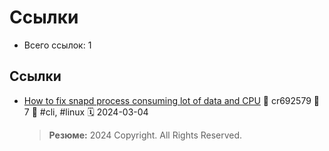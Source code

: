# Ссылки

- Всего ссылок: 1

## Ссылки

- [How to fix snapd process consuming lot of data and CPU](https://apttutorials.com/2021/10/27/how-to-fix-snapd-process-consuming-lot-of-data-and-cpu/) 👤 cr692579 💬 7 🔖 #cli, #linux 🗓️ 2024-03-04
    > **Резюме:** 2024 Copyright. All Rights Reserved.
